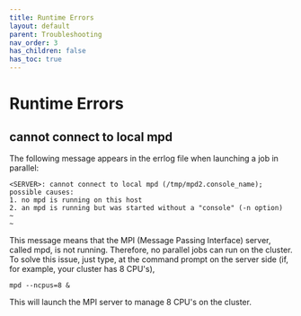 ```yaml
---
title: Runtime Errors
layout: default
parent: Troubleshooting
nav_order: 3
has_children: false
has_toc: true
---
```


# Runtime Errors
## cannot connect to local mpd
The following message appears in the errlog file when launching a job in parallel:
````
<SERVER>: cannot connect to local mpd (/tmp/mpd2.console_name);
possible causes:
1. no mpd is running on this host
2. an mpd is running but was started without a "console" (-n option)
~
~
````

This message means that the MPI (Message Passing Interface) server, called mpd, is not running. Therefore, no parallel jobs can run on the cluster. To solve this issue, just type, at the command prompt on the server side (if, for example, your cluster has 8 CPU's),
````
mpd --ncpus=8 &
````
This will launch the MPI server to manage 8 CPU's on the cluster.

